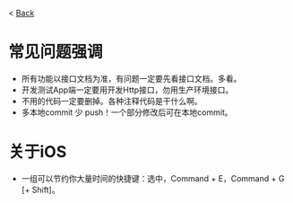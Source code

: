 < [Back](README.md)

常见问题强调
========

* 所有功能以接口文档为准，有问题一定要先看接口文档。多看。
* 开发测试App端一定要用开发Http接口，勿用生产环境接口。
* 不用的代码一定要删掉。各种注释代码是干什么啊。
* 多本地commit 少 push！一个部分修改后可在本地commit。

关于iOS
========

* 一组可以节约你大量时间的快捷键：选中，Command + E，Command + G [+ Shift]。

